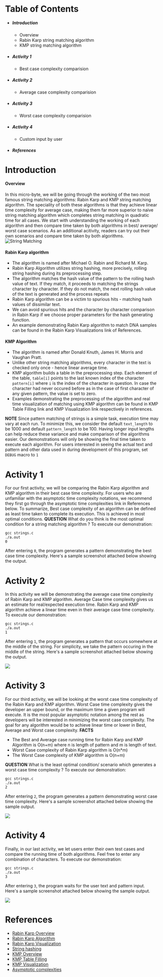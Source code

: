 # Table of Contents
* ##### Introduction
    * Overview
    * Rabin Karp string matching algorithm
    * KMP string matching algorithm
* ##### Activity 1
    * Best case complexity comparision
* ##### Activity 2
    * Average case complexity comparision
* ##### Activity 3
    * Worst case complexity comparision
* ##### Activity 4
    * Custom input by user
* ##### References
# Introduction
#### Overview
In this micro-byte, we will be going through the working of the two most famous string matching algorithms: Rabin Karp and KMP string matching algorithm. The speciality of both these algorithms is that they achieve linear time complexity for average case, making them far more superior to naive string matching algorithm which completes string matching in quadratic time for all cases.
We start with understanding the working of each algorithm and then compare time taken by both algorithms in best/ average/ worst case scenarios. As an additional acitivity, readers can try out their own scenarios and compare time taken by both algorithms.
![String Matching](images/string_match.png)
#### Rabin Karp algorithm
* The algorithm is named after Michael O. Rabin and Richard M. Karp.
* Rabin Karp Algorithm utilizes string hashing, more precisely, rolling string hashing during its preprocessing step.
* The algorithm matches the hash value of the pattern to the rolling hash value of text. If they match, it proceeds to matching the strings character by character. If they do not match, the next rolling hash value of the text is generated and the process repeats
* Rabin Karp algorithm can be a victim to spurious hits - matching hash values of dissimilar text.
* We can avoid spurious hits and the character by character comparison in Rabin Karp if we choose proper parameters for the hash generating function.
* An example demonstrating Rabin Karp algorithm to match DNA samples can be found in the Rabin Karp Visualizations link of References.
#### KMP Algorithm
* The algorithm is named after Donald Knuth, James H. Morris and Vaughan Pratt.
* Unlike other string matching algorithms, every character in the text is checked only once - hence linear average time.
* KMP algorithm builds a table in the preprocessing step. Each element of the table, ```table[i]``` points to the last known index of the character ```pattern[i]``` where ```i``` is the index of the character in question. In case the character had never occured before as in the case of first character of any given pattern, the value is set to zero.
* Examples demonstrating the preprocessing of the algorithm and real time visualization of matching using KMP algorithm can be found in KMP Table Filling link and KMP Visualization link respectively in references.

**NOTE** Since pattern matching of strings is a simple task, execution time may vary at each run. To minimize this, we consider the default ```text_length``` to be 1000 and default ```pattern_length``` to be 100. Having longer input lengths can help reduce these variance and make comparison of the algorithms easier. Our demonstrations will only be showing the final time taken to execute each algorithm. For users interested in seeing the actual text and pattern and other data used in during development of this program, set ```DEBUG``` macro to ```1```
# Activity 1
For our first activity, we will be comparing the Rabin Karp algorithm and KMP algorithm in their best case time complexity. For users who are unfamiliar with the asymptotic time complexity notations, we recommend they first go through the asymptotic time complexities link in References below. To summarize, Best case complexity of an algorithm can be defined as least time taken to complete its execution. This is achieved in most optimal conditions. 
**QUESTION** What do you think is the most optimal condition for a string matching algorithm ?
To execute our demonstration:
```
gcc strings.c
./a.out
0
```
After entering ```0```, the program generates a pattern demonstrating the best case time complexity. Here's a sample screenshot attached below showing the output.

[](images/Activity1.jpg?raw=true)
# Activity 2
In this activity we will be demonstrating the average case time complexity of Rabin Karp and KMP algorithm. Average Case time complexity gives us an estimate for real/expected execution time. Rabin Karp and KMP algorithm achieve a linear time even in their average case time complexity.
To execute our demonstration:
```
gcc strings.c
./a.out
1
```
After entering ```1```, the program generates a pattern that occurs somewhere at the middle of the string. For simplicity, we take the pattern occuring in the middle of the string. Here's a sample screenshot attached below showing the output.

![](images/Activity2.jpg?raw=true)
# Activity 3
For our third activity, we will be looking at the worst case time complexity of the Rabin Karp and KMP algorithm. Worst Case time complexity gives the developer an upper bound, or the maximum time a given program will execute. It is the most popular asymptotic notation among the rest as developers will be interested in minimizing the worst case complexity. The goal for any algorithm would be to achieve linear time or lower in Best, Average and Worst case complexity.
**FACTS**
* The Best and Average case running time for Rabin Karp  and KMP Algorithm is O(n+m) where n is length of pattern and m is length of text.
* Worst Case complexity of Rabin Karp algorithm is O(n*m)
* The Worst Case complexity of KMP algorithm is O(n+m)

**QUESTION** What is the least optimal condition/ scenario which generates a worst case time complexity ?
To execute our demonstration:
```
gcc strings.c
./a.out
2
```
After entering ```2```, the program generates a pattern demonstrating worst case time complexity. Here's a sample screenshot attached below showing the sample output.

![](images/Activity3.jpg?raw=true)
# Activity 4
Finally, in our last activity, we let users enter their own test cases and compare the running time of both algorithms. Feel free to enter any combination of characters.
To execute our demonstration:
```
gcc strings.c
./a.out
3
```
After entering ```3```, the program waits for the user text and pattern input. Here's a sample screenshot attached below showing the sample output.

![](images/Activity4.jpg?raw=true)
# References
* [Rabin Karp Overview](https://en.wikipedia.org/wiki/Rabin%E2%80%93Karp_algorithm)
* [Rabin Karp Algorithm](https://www.programiz.com/dsa/rabin-karp-algorithm)
* [Rabin Karp Visualization](https://www-igm.univ-mlv.fr/~lecroq/string/node5.html)
* [String hashing](https://cp-algorithms.com/string/string-hashing.html)
* [KMP Overview](https://en.wikipedia.org/wiki/Knuth%E2%80%93Morris%E2%80%93Pratt_algorithm)
* [KMP Table Filling](https://www.javatpoint.com/daa-knuth-morris-pratt-algorithm)
* [KMP Visualization](https://people.ok.ubc.ca/ylucet/DS/KnuthMorrisPratt.html)
* [Asymptotic complexities](https://www.cs.cornell.edu/courses/cs3110/2012sp/lectures/lec19-asymp/review.html)

